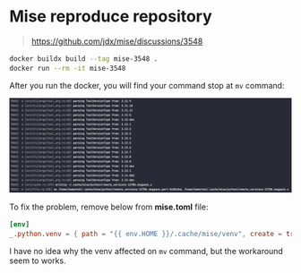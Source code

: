 # Mise reproduce repository

> https://github.com/jdx/mise/discussions/3548

```bash
docker buildx build --tag mise-3548 .
docker run --rm -it mise-3548
```

After you run the docker, you will find your command stop at `mv` command:

![output-terminal](./docs/output.png)

To fix the problem, remove below from **mise.toml** file:

```toml
[env]
_.python.venv = { path = "{{ env.HOME }}/.cache/mise/venv", create = true }
```

I have no idea why the venv affected on `mv` command, but the workaround seem to works.
